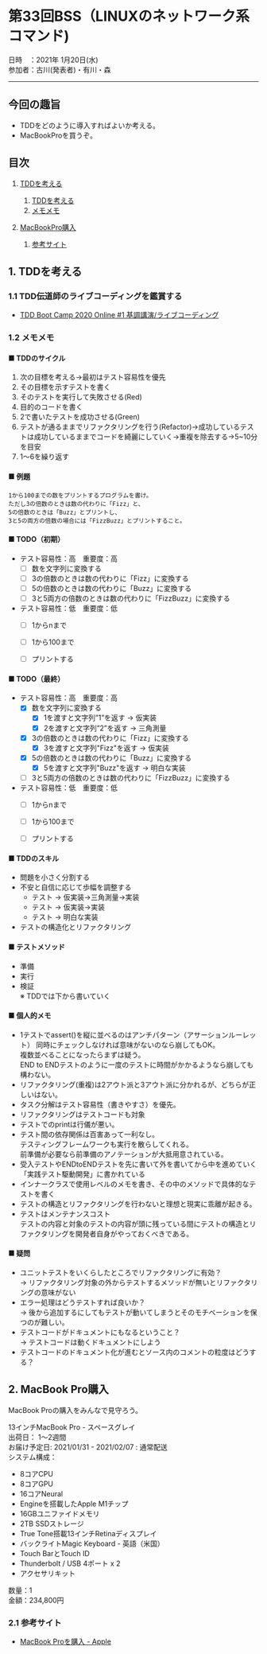# 第33回BSS（LINUXのネットワーク系コマンド)

日時　：2021年 1月20日(水)  
参加者：古川(発表者)・有川・森

---
## 今回の趣旨
- TDDをどのように導入すればよいか考える。
- MacBookProを買うぞ。

## 目次
1. [TDDを考える](#1) 
    1. [TDDを考える](#1-1)
    1. [メモメモ](#1-2)

1. [MacBookPro購入](#2)
    1. [参考サイト](#2-1)


## 1. TDDを考える <a id="1"></a>
### 1.1 TDD伝道師のライブコーディングを鑑賞する <a id="1-1"></a>

* [TDD Boot Camp 2020 Online #1 基調講演/ライブコーディング](https://www.youtube.com/watch?v=Q-FJ3XmFlT8)




### 1.2 メモメモ <a id="1-2"></a>
#### ■ TDDのサイクル
  1. 次の目標を考える→最初はテスト容易性を優先
  2. その目標を示すテストを書く
  3. そのテストを実行して失敗させる(Red)
  4. 目的のコードを書く
  5. 2で書いたテストを成功させる(Green)
  6. テストが通るままでリファクタリングを行う(Refactor)→成功しているテストは成功しているままでコードを綺麗にしていく→重複を除去する→5~10分を目安
  7. 1〜6を繰り返す


#### ■ 例題
````
1から100までの数をプリントするプログラムを書け。
ただし3の倍数のときは数の代わりに「Fizz」と、
5の倍数のときは「Buzz」とプリントし、
3と5の両方の倍数の場合には「FizzBuzz」とプリントすること。
````


#### ■ TODO（初期）
  - テスト容易性：高　重要度：高
    - [ ] 数を文字列に変換する
    - [ ] 3の倍数のときは数の代わりに「Fizz」に変換する
    - [ ] 5の倍数のときは数の代わりに「Buzz」に変換する
    - [ ] 3と5両方の倍数のときは数の代わりに「FizzBuzz」に変換する
  
  - テスト容易性：低　重要度：低
    - [ ] 1からnまで
    - [ ] 1から100まで
    - [ ] プリントする


#### ■ TODO（最終）
  - テスト容易性：高　重要度：高
    - [x] 数を文字列に変換する
      - [x] 1を渡すと文字列”1”を返す → 仮実装
      - [x] 2を渡すと文字列”2”を返す → 三角測量
    - [x] 3の倍数のときは数の代わりに「Fizz」に変換する
      - [x] 3を渡すと文字列"Fizz"を返す → 仮実装
    - [x] 5の倍数のときは数の代わりに「Buzz」に変換する
      - [x] 5を渡すと文字列"Buzz"を返す → 明白な実装
    - [ ] 3と5両方の倍数のときは数の代わりに「FizzBuzz」に変換する
  
  - テスト容易性：低　重要度：低
    - [ ] 1からnまで
    - [ ] 1から100まで
    - [ ] プリントする


#### ■ TDDのスキル
  - 問題を小さく分割する
  - 不安と自信に応じて歩幅を調整する
  	- テスト → 仮実装→三角測量→実装
  	- テスト → 仮実装→実装
  	- テスト → 明白な実装
  - テストの構造化とリファクタリング

#### ■ テストメソッド
  - 準備
  - 実行
  - 検証  
  ※ TDDでは下から書いていく

#### ■ 個人的メモ
  - 1テストでassert()を縦に並べるのはアンチパターン（アサーションルーレット）	同時にチェックしなければ意味がないのなら崩してもOK。  
    複数並べることになったらまずは疑う。  
    END to ENDテストのように一度のテストに時間がかかるようなら崩しても構わない。
  - リファクタリング(重複)は2アウト派と3アウト派に分かれるが、どちらが正しいはない。
  - タスク分解はテスト容易性（書きやすさ）を優先。
  - リファクタリングはテストコードも対象
  - テストでのprintは行儀が悪い。
  - テスト間の依存関係は百害あって一利なし。  
    テスティングフレームワークも実行を散らしてくれる。  
    前準備が必要なら前準備のアノテーションが大抵用意されている。
  - 受入テストやENDtoENDテストを先に書いて外を書いてから中を進めていく  
    「実践テスト駆動開発」に書かれている
  - インナークラスで使用レベルのメモを書き、その中のメソッドで具体的なテストを書く
  - テストの構造とリファクタリングを行わないと理想と現実に乖離が起きる。
  - テストはメンテナンスコスト  
    テストの内容と対象のテストの内容が頭に残っている間にテストの構造とリファクタリングを開発者自身がやっておくべきである。

#### ■ 疑問
  - ユニットテストをいくらしたところでリファクタリングに有効？  
    → リファクタリング対象の外からテストするメソッドが無いとリファクタリングの意味がない
  - エラー処理はどうテストすれば良いか？  
    → 後から追加するにしてもテストが動いてしまうとそのモチベーションを保つのが難しい。
  - テストコードがドキュメントにもなるということ？  
    → テストコードは動くドキュメントにしよう
  - テストコードのドキュメント化が進むとソース内のコメントの粒度はどうする？

## 2. MacBook Pro購入<a id="2"></a>

MacBook Proの購入をみんなで見守ろう。

	
13インチMacBook Pro - スペースグレイ  
出荷日： 1〜2週間  
お届け予定日: 2021/01/31 - 2021/02/07 : 通常配送  
システム構成：  
  * 8コアCPU
  * 8コアGPU
  * 16コアNeural
  * Engineを搭載したApple M1チップ
  * 16GBユニファイドメモリ
  * 2TB SSDストレージ
  * True Tone搭載13インチRetinaディスプレイ
  * バックライトMagic Keyboard - 英語（米国）
  * Touch BarとTouch ID
  * Thunderbolt / USB 4ポート x 2
  * アクセサリキット

数量：1  
金額：234,800円



### 2.1 参考サイト <a id="2-1"></a>
* [MacBook Proを購入 - Apple](https://www.apple.com/jp/shop/buy-mac/macbook-pro/)
